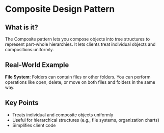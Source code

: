 # Composite Design Pattern

## What is it?

The Composite pattern lets you compose objects into tree structures to represent part-whole hierarchies. It lets clients treat individual objects and compositions uniformly.

## Real-World Example

**File System:** Folders can contain files or other folders. You can perform operations like open, delete, or move on both files and folders in the same way.

## Key Points

- Treats individual and composite objects uniformly
- Useful for hierarchical structures (e.g., file systems, organization charts)
- Simplifies client code
